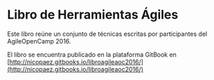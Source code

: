 # Libro de Herramientas Ágiles

Este libro reúne un conjunto de técnicas escritas por participantes del
AgileOpenCamp 2016.

El libro se encuentra publicado en la plataforma GitBook en [http://nicopaez.gitbooks.io/libroagileaoc2016/](http://nicopaez.gitbooks.io/libroagileaoc2016/)
